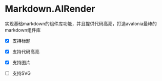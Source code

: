 # Markdown.AIRender

实现基础markdown的组件库功能，并且提供代码高亮，打造avalonia最棒的markdown组件库

- [x] 支持标题
- [x] 支持代码高亮
- [x] 支持图片
- [ ] 支持SVG
 
